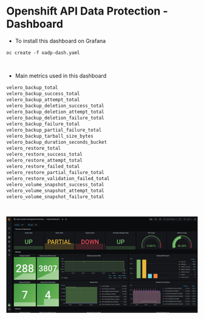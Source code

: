 # Openshift API Data Protection - Dashboard


- To install this dashboard on Grafana

```shell
oc create -f oadp-dash.yaml
```

&nbsp;


- Main metrics used in this dashboard
```
velero_backup_total
velero_backup_success_total
velero_backup_attempt_total
velero_backup_deletion_success_total
velero_backup_deletion_attempt_total
velero_backup_deletion_failure_total
velero_backup_failure_total
velero_backup_partial_failure_total
velero_backup_tarball_size_bytes
velero_backup_duration_seconds_bucket
velero_restore_total
velero_restore_success_total
velero_restore_attempt_total
velero_restore_failed_total
velero_restore_partial_failure_total
velero_restore_validation_failed_total
velero_volume_snapshot_success_total
velero_volume_snapshot_attempt_total
velero_volume_snapshot_failure_total
```


&nbsp;

![](dash.png)
